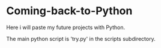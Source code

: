 # Coming-back-to-Python
Here i will paste my future projects with Python.

The main python script is 'try.py' in the scripts subdirectory.
